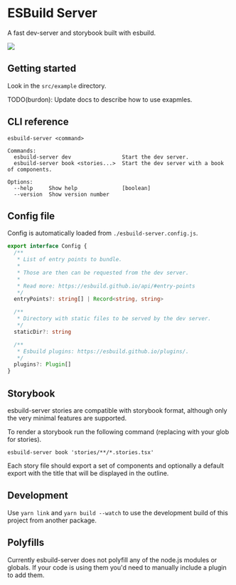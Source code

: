 # ESBuild Server

A fast dev-server and storybook built with esbuild.

<img src="https://img.shields.io/npm/v/@dxos/esbuild-server"/>

## Getting started

Look in the `src/example` directory.

TODO(burdon): Update docs to describe how to use exapmles.

## CLI reference

```
esbuild-server <command>

Commands:
  esbuild-server dev                Start the dev server.
  esbuild-server book <stories...>  Start the dev server with a book of components.

Options:
  --help     Show help              [boolean]
  --version  Show version number  
```

## Config file

Config is automatically loaded from `./esbuild-server.config.js`.

```typescript
export interface Config {
  /**
   * List of entry points to bundle.
   * 
   * Those are then can be requested from the dev server.
   * 
   * Read more: https://esbuild.github.io/api/#entry-points
   */
  entryPoints?: string[] | Record<string, string>

  /**
   * Directory with static files to be served by the dev server.
   */
  staticDir?: string

  /**
   * Esbuild plugins: https://esbuild.github.io/plugins/.
   */
  plugins?: Plugin[]
}
```

## Storybook

esbuild-server stories are compatible with storybook format, although only the very minimal features are supported.

To render a storybook run the following command (replacing with your glob for stories).

```
esbuild-server book 'stories/**/*.stories.tsx'
```

Each story file should export a set of components and optionally a default export with the title that will be displayed in the outline.

## Development

Use `yarn link` and `yarn build --watch` to use the development build of this project from another package.

## Polyfills

Currently esbuild-server does not polyfill any of the node.js modules or globals. 
If your code is using them you'd need to manually include a plugin to add them.
